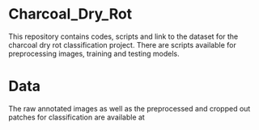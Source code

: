 # Charcoal_Dry_Rot
This repository contains codes, scripts and link to the dataset for the charcoal dry rot classification project. There are scripts available for preprocessing images, training and testing models.

# Data
The raw annotated images as well as the preprocessed and cropped out patches for classification are available at 
